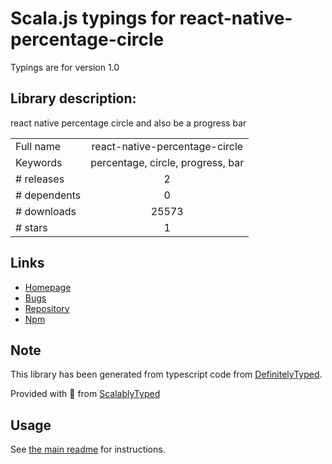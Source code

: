 
# Scala.js typings for react-native-percentage-circle

Typings are for version 1.0

## Library description:
react native percentage circle and also be a progress bar

|                    |                 |
| ------------------ | :-------------: |
| Full name          | react-native-percentage-circle |
| Keywords           | percentage, circle, progress, bar |
| # releases         | 2 |
| # dependents       | 0 |
| # downloads        | 25573 |
| # stars            | 1 |

## Links
- [Homepage](https://github.com/JackPu/react-native-percentage-circle#readme)
- [Bugs](https://github.com/JackPu/react-native-percentage-circle/issues)
- [Repository](https://github.com/JackPu/react-native-percentage-circle)
- [Npm](https://www.npmjs.com/package/react-native-percentage-circle)
    


## Note
This library has been generated from typescript code from [DefinitelyTyped](https://definitelytyped.org).

Provided with :purple_heart: from [ScalablyTyped](https://github.com/oyvindberg/ScalablyTyped)

## Usage
See [the main readme](../../readme.md) for instructions.


